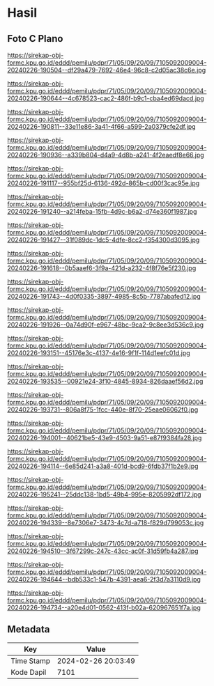 # Hasil

## Foto C Plano

https://sirekap-obj-formc.kpu.go.id/eddd/pemilu/pdpr/71/05/09/20/09/7105092009004-20240226-190504--df29a479-7692-46e4-96c8-c2d05ac38c6e.jpg

https://sirekap-obj-formc.kpu.go.id/eddd/pemilu/pdpr/71/05/09/20/09/7105092009004-20240226-190644--4c678523-cac2-486f-b9c1-cba4ed69dacd.jpg

https://sirekap-obj-formc.kpu.go.id/eddd/pemilu/pdpr/71/05/09/20/09/7105092009004-20240226-190811--33e11e86-3a41-4f66-a599-2a0379cfe2df.jpg

https://sirekap-obj-formc.kpu.go.id/eddd/pemilu/pdpr/71/05/09/20/09/7105092009004-20240226-190936--a339b804-d4a9-4d8b-a241-4f2eaedf8e66.jpg

https://sirekap-obj-formc.kpu.go.id/eddd/pemilu/pdpr/71/05/09/20/09/7105092009004-20240226-191117--955bf25d-6136-492d-865b-cd00f3cac95e.jpg

https://sirekap-obj-formc.kpu.go.id/eddd/pemilu/pdpr/71/05/09/20/09/7105092009004-20240226-191240--a214feba-15fb-4d9c-b6a2-d74e360f1987.jpg

https://sirekap-obj-formc.kpu.go.id/eddd/pemilu/pdpr/71/05/09/20/09/7105092009004-20240226-191427--31f089dc-1dc5-4dfe-8cc2-f354300d3095.jpg

https://sirekap-obj-formc.kpu.go.id/eddd/pemilu/pdpr/71/05/09/20/09/7105092009004-20240226-191618--0b5aaef6-3f9a-421d-a232-4f8f76e5f230.jpg

https://sirekap-obj-formc.kpu.go.id/eddd/pemilu/pdpr/71/05/09/20/09/7105092009004-20240226-191743--4d0f0335-3897-4985-8c5b-7787abafed12.jpg

https://sirekap-obj-formc.kpu.go.id/eddd/pemilu/pdpr/71/05/09/20/09/7105092009004-20240226-191926--0a74d90f-e967-48bc-9ca2-9c8ee3d536c9.jpg

https://sirekap-obj-formc.kpu.go.id/eddd/pemilu/pdpr/71/05/09/20/09/7105092009004-20240226-193151--45176e3c-4137-4e16-9f1f-114d1eefc01d.jpg

https://sirekap-obj-formc.kpu.go.id/eddd/pemilu/pdpr/71/05/09/20/09/7105092009004-20240226-193535--00921e24-3f10-4845-8934-826daaef56d2.jpg

https://sirekap-obj-formc.kpu.go.id/eddd/pemilu/pdpr/71/05/09/20/09/7105092009004-20240226-193731--806a8f75-1fcc-440e-8f70-25eae06062f0.jpg

https://sirekap-obj-formc.kpu.go.id/eddd/pemilu/pdpr/71/05/09/20/09/7105092009004-20240226-194001--40621be5-43e9-4503-9a51-e87f9384fa28.jpg

https://sirekap-obj-formc.kpu.go.id/eddd/pemilu/pdpr/71/05/09/20/09/7105092009004-20240226-194114--6e85d241-a3a8-401d-bcd9-6fdb37f1b2e9.jpg

https://sirekap-obj-formc.kpu.go.id/eddd/pemilu/pdpr/71/05/09/20/09/7105092009004-20240226-195241--25ddc138-1bd5-49b4-995e-8205992df172.jpg

https://sirekap-obj-formc.kpu.go.id/eddd/pemilu/pdpr/71/05/09/20/09/7105092009004-20240226-194339--8e7306e7-3473-4c7d-a718-f829d799053c.jpg

https://sirekap-obj-formc.kpu.go.id/eddd/pemilu/pdpr/71/05/09/20/09/7105092009004-20240226-194510--3f67299c-247c-43cc-ac0f-31d59fb4a287.jpg

https://sirekap-obj-formc.kpu.go.id/eddd/pemilu/pdpr/71/05/09/20/09/7105092009004-20240226-194644--bdb533c1-547b-4391-aea6-2f3d7a3110d9.jpg

https://sirekap-obj-formc.kpu.go.id/eddd/pemilu/pdpr/71/05/09/20/09/7105092009004-20240226-194734--a20e4d01-0562-413f-b02a-620967651f7a.jpg


## Metadata

| Key        | Value               |
| ---------- | ------------------- |
| Time Stamp | 2024-02-26 20:03:49 |
| Kode Dapil | 7101                |



